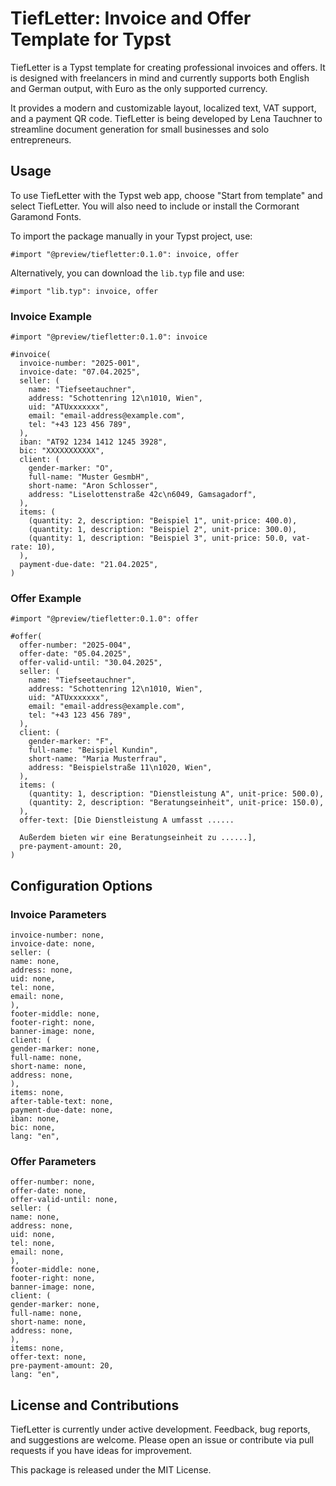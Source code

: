 # TiefLetter: Invoice and Offer Template for Typst

TiefLetter is a Typst template for creating professional invoices and offers. It is designed with freelancers in mind and currently supports both English and German output, with Euro as the only supported currency.

It provides a modern and customizable layout, localized text, VAT support, and a payment QR code. TiefLetter is being developed by Lena Tauchner to streamline document generation for small businesses and solo entrepreneurs.

## Usage

To use TiefLetter with the Typst web app, choose "Start from template" and select TiefLetter. You will also need to include or install the Cormorant Garamond Fonts.

To import the package manually in your Typst project, use:

```typst
#import "@preview/tiefletter:0.1.0": invoice, offer
```

Alternatively, you can download the `lib.typ` file and use:

```typst
#import "lib.typ": invoice, offer
```

### Invoice Example

```typst
#import "@preview/tiefletter:0.1.0": invoice

#invoice(
  invoice-number: "2025-001",
  invoice-date: "07.04.2025",
  seller: (
    name: "Tiefseetauchner",
    address: "Schottenring 12\n1010, Wien",
    uid: "ATUxxxxxxx",
    email: "email-address@example.com",
    tel: "+43 123 456 789",
  ),
  iban: "AT92 1234 1412 1245 3928",
  bic: "XXXXXXXXXXX",
  client: (
    gender-marker: "O",
    full-name: "Muster GesmbH",
    short-name: "Aron Schlosser",
    address: "Liselottenstraße 42c\n6049, Gamsagadorf",
  ),
  items: (
    (quantity: 2, description: "Beispiel 1", unit-price: 400.0),
    (quantity: 1, description: "Beispiel 2", unit-price: 300.0),
    (quantity: 1, description: "Beispiel 3", unit-price: 50.0, vat-rate: 10),
  ),
  payment-due-date: "21.04.2025",
)
```

### Offer Example

```typst
#import "@preview/tiefletter:0.1.0": offer

#offer(
  offer-number: "2025-004",
  offer-date: "05.04.2025",
  offer-valid-until: "30.04.2025",
  seller: (
    name: "Tiefseetauchner",
    address: "Schottenring 12\n1010, Wien",
    uid: "ATUxxxxxxx",
    email: "email-address@example.com",
    tel: "+43 123 456 789",
  ),
  client: (
    gender-marker: "F",
    full-name: "Beispiel Kundin",
    short-name: "Maria Musterfrau",
    address: "Beispielstraße 11\n1020, Wien",
  ),
  items: (
    (quantity: 1, description: "Dienstleistung A", unit-price: 500.0),
    (quantity: 2, description: "Beratungseinheit", unit-price: 150.0),
  ),
  offer-text: [Die Dienstleistung A umfasst ......
  
  Außerdem bieten wir eine Beratungseinheit zu ......],
  pre-payment-amount: 20,
)
```

## Configuration Options

### Invoice Parameters

```typst
invoice-number: none,
invoice-date: none,
seller: (
name: none,
address: none,
uid: none,
tel: none,
email: none,
),
footer-middle: none,
footer-right: none,
banner-image: none,
client: (
gender-marker: none,
full-name: none,
short-name: none,
address: none,
),
items: none,
after-table-text: none,
payment-due-date: none,
iban: none,
bic: none,
lang: "en",
```

### Offer Parameters

```typst
offer-number: none,
offer-date: none,
offer-valid-until: none,
seller: (
name: none,
address: none,
uid: none,
tel: none,
email: none,
),
footer-middle: none,
footer-right: none,
banner-image: none,
client: (
gender-marker: none,
full-name: none,
short-name: none,
address: none,
),
items: none,
offer-text: none,
pre-payment-amount: 20,
lang: "en",
```

## License and Contributions

TiefLetter is currently under active development. Feedback, bug reports, and suggestions are welcome. Please open an issue or contribute via pull requests if you have ideas for improvement.

This package is released under the MIT License.

